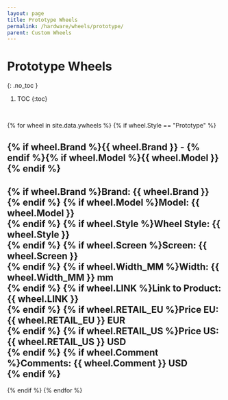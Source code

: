 ```yaml
---
layout: page
title: Prototype Wheels
permalink: /hardware/wheels/prototype/
parent: Custom Wheels
---
```

# Prototype Wheels 
{: .no_toc }

1. TOC
{:toc}
<br>

{% for wheel in site.data.ywheels %}
{% if wheel.Style == "Prototype" %}

## {% if wheel.Brand %}{{ wheel.Brand }} - {% endif %}{% if wheel.Model %}{{ wheel.Model }}<br>{% endif %}
{% if wheel.Brand %}Brand: {{ wheel.Brand }}<br>{% endif %}
{% if wheel.Model %}Model: {{ wheel.Model }}<br>{% endif %}
{% if wheel.Style %}Wheel Style: {{ wheel.Style }}<br>{% endif %}
{% if wheel.Screen %}Screen: {{ wheel.Screen }}<br>{% endif %}
{% if wheel.Width_MM %}Width: {{ wheel.Width_MM }} mm<br>{% endif %}
{% if wheel.LINK %}Link to Product: {{ wheel.LINK }}<br>{% endif %}
{% if wheel.RETAIL_EU %}Price EU: {{ wheel.RETAIL_EU }} EUR<br>{% endif %}
{% if wheel.RETAIL_US %}Price US: {{ wheel.RETAIL_US }} USD<br>{% endif %}
{% if wheel.Comment %}Comments: {{ wheel.Comment }} USD<br>{% endif %}
---
{% endif %}
{% endfor %}
